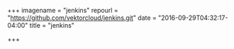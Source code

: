 +++
imagename = "jenkins"
repourl = "https://github.com/vektorcloud/jenkins.git"
date = "2016-09-29T04:32:17-04:00"
title = "jenkins"

+++

